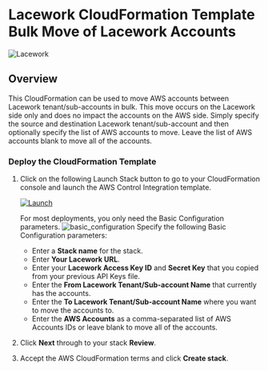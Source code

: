 # Lacework CloudFormation Template Bulk Move of Lacework Accounts

![Lacework](https://user-images.githubusercontent.com/6440106/152378397-90c862e9-19fb-4427-96d0-02ca6c87f4dd.png)

## Overview
This CloudFormation can be used to move AWS accounts between Lacework tenant/sub-accounts in bulk. This move occurs on the Lacework
side only and does no impact the accounts on the AWS side. Simply specify the source and destination Lacework tenant/sub-account
and then optionally specify the list of AWS accounts to move. Leave the list of AWS accounts blank to move all of the accounts.

### Deploy the CloudFormation Template

1. Click on the following Launch Stack button to go to your CloudFormation console and launch the AWS Control Integration template.

   [![Launch](https://user-images.githubusercontent.com/6440106/153987820-e1f32423-1e69-416d-8bca-2ee3a1e85df1.png)](https://console.aws.amazon.com/cloudformation/home?#/stacks/create/review?templateURL=https://lacework-alliances.s3.us-west-2.amazonaws.com/lacework-tenant-move-accounts-cfn/templates/tenant-move-accounts.template.yml)

   For most deployments, you only need the Basic Configuration parameters.
   ![basic_configuration](https://user-images.githubusercontent.com/6440106/188283661-2cb114f6-724c-43d3-a3fa-a09911a20f03.png)
Specify the following Basic Configuration parameters:
   * Enter a **Stack name** for the stack.
   * Enter **Your Lacework URL**.
   * Enter your **Lacework Access Key ID** and **Secret Key** that you copied from your previous API Keys file.
   * Enter the **From Lacework Tenant/Sub-account Name** that currently has the accounts.
   * Enter the **To Lacework Tenant/Sub-account Name** where you want to move the accounts to.
   * Enter the **AWS Accounts** as a comma-separated list of AWS Accounts IDs or leave blank to move all of the accounts.
3. Click **Next** through to your stack **Review**.
4. Accept the AWS CloudFormation terms and click **Create stack**.



